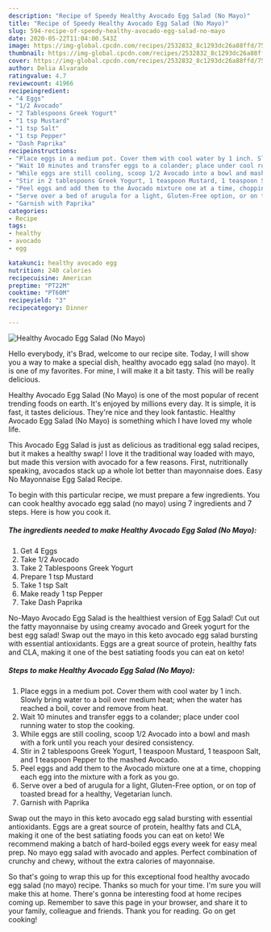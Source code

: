 ```yaml
---
description: "Recipe of Speedy Healthy Avocado Egg Salad (No Mayo)"
title: "Recipe of Speedy Healthy Avocado Egg Salad (No Mayo)"
slug: 594-recipe-of-speedy-healthy-avocado-egg-salad-no-mayo
date: 2020-05-22T11:04:00.543Z
image: https://img-global.cpcdn.com/recipes/2532832_8c1293dc26a88ffd/751x532cq70/healthy-avocado-egg-salad-no-mayo-recipe-main-photo.jpg
thumbnail: https://img-global.cpcdn.com/recipes/2532832_8c1293dc26a88ffd/751x532cq70/healthy-avocado-egg-salad-no-mayo-recipe-main-photo.jpg
cover: https://img-global.cpcdn.com/recipes/2532832_8c1293dc26a88ffd/751x532cq70/healthy-avocado-egg-salad-no-mayo-recipe-main-photo.jpg
author: Delia Alvarado
ratingvalue: 4.7
reviewcount: 41966
recipeingredient:
- "4 Eggs"
- "1/2 Avocado"
- "2 Tablespoons Greek Yogurt"
- "1 tsp Mustard"
- "1 tsp Salt"
- "1 tsp Pepper"
- "Dash Paprika"
recipeinstructions:
- "Place eggs in a medium pot. Cover them with cool water by 1 inch. Slowly bring water to a boil over medium heat; when the water has reached a boil, cover and remove from heat."
- "Wait 10 minutes and transfer eggs to a colander; place under cool running water to stop the cooking."
- "While eggs are still cooling, scoop 1/2 Avocado into a bowl and mash with a fork until you reach your desired consistency."
- "Stir in 2 tablespoons Greek Yogurt, 1 teaspoon Mustard, 1 teaspoon Salt, and 1 teaspoon Pepper to the mashed Avocado."
- "Peel eggs and add them to the Avocado mixture one at a time, chopping each egg into the mixture with a fork as you go."
- "Serve over a bed of arugula for a light, Gluten-Free option, or on top of toasted bread for a healthy, Vegetarian lunch."
- "Garnish with Paprika"
categories:
- Recipe
tags:
- healthy
- avocado
- egg

katakunci: healthy avocado egg 
nutrition: 240 calories
recipecuisine: American
preptime: "PT22M"
cooktime: "PT60M"
recipeyield: "3"
recipecategory: Dinner

---
```



![Healthy Avocado Egg Salad (No Mayo)](https://img-global.cpcdn.com/recipes/2532832_8c1293dc26a88ffd/751x532cq70/healthy-avocado-egg-salad-no-mayo-recipe-main-photo.jpg)

Hello everybody, it's Brad, welcome to our recipe site. Today, I will show you a way to make a special dish, healthy avocado egg salad (no mayo). It is one of my favorites. For mine, I will make it a bit tasty. This will be really delicious.

Healthy Avocado Egg Salad (No Mayo) is one of the most popular of recent trending foods on earth. It's enjoyed by millions every day. It is simple, it is fast, it tastes delicious. They're nice and they look fantastic. Healthy Avocado Egg Salad (No Mayo) is something which I have loved my whole life.

This Avocado Egg Salad is just as delicious as traditional egg salad recipes, but it makes a healthy swap! I love it the traditional way loaded with mayo, but made this version with avocado for a few reasons. First, nutritionally speaking, avocados stack up a whole lot better than mayonnaise does. Easy No Mayonnaise Egg Salad Recipe.


To begin with this particular recipe, we must prepare a few ingredients. You can cook healthy avocado egg salad (no mayo) using 7 ingredients and 7 steps. Here is how you cook it.

<!--inarticleads1-->

##### The ingredients needed to make Healthy Avocado Egg Salad (No Mayo):

1. Get 4 Eggs
1. Take 1/2 Avocado
1. Take 2 Tablespoons Greek Yogurt
1. Prepare 1 tsp Mustard
1. Take 1 tsp Salt
1. Make ready 1 tsp Pepper
1. Take Dash Paprika


No-Mayo Avocado Egg Salad is the healthiest version of Egg Salad! Cut out the fatty mayonnaise by using creamy avocado and Greek yogurt for the best egg salad! Swap out the mayo in this keto avocado egg salad bursting with essential antioxidants. Eggs are a great source of protein, healthy fats and CLA, making it one of the best satiating foods you can eat on keto! 

<!--inarticleads2-->

##### Steps to make Healthy Avocado Egg Salad (No Mayo):

1. Place eggs in a medium pot. Cover them with cool water by 1 inch. Slowly bring water to a boil over medium heat; when the water has reached a boil, cover and remove from heat.
1. Wait 10 minutes and transfer eggs to a colander; place under cool running water to stop the cooking.
1. While eggs are still cooling, scoop 1/2 Avocado into a bowl and mash with a fork until you reach your desired consistency.
1. Stir in 2 tablespoons Greek Yogurt, 1 teaspoon Mustard, 1 teaspoon Salt, and 1 teaspoon Pepper to the mashed Avocado.
1. Peel eggs and add them to the Avocado mixture one at a time, chopping each egg into the mixture with a fork as you go.
1. Serve over a bed of arugula for a light, Gluten-Free option, or on top of toasted bread for a healthy, Vegetarian lunch.
1. Garnish with Paprika


Swap out the mayo in this keto avocado egg salad bursting with essential antioxidants. Eggs are a great source of protein, healthy fats and CLA, making it one of the best satiating foods you can eat on keto! We recommend making a batch of hard-boiled eggs every week for easy meal prep. No mayo egg salad with avocado and apples. Perfect combination of crunchy and chewy, without the extra calories of mayonnaise. 

So that's going to wrap this up for this exceptional food healthy avocado egg salad (no mayo) recipe. Thanks so much for your time. I'm sure you will make this at home. There's gonna be interesting food at home recipes coming up. Remember to save this page in your browser, and share it to your family, colleague and friends. Thank you for reading. Go on get cooking!

